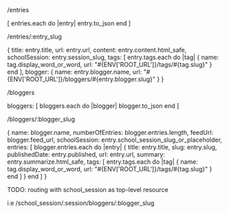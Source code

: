 
/entries

[
  entries.each do |entry|
    entry.to_json
  end
]

/entries/:entry_slug

{
  title: entry.title,
  url: entry.url,
  content: entry.content.html_safe,
  schoolSession: entry.session_slug,
  tags: [
    entry.tags.each do |tag|
      {
        name: tag.display_word_or_word,
        url: "#{ENV['ROOT_URL']}/tags/#{tag.slug}"
      }
    end
  ],
  blogger: {
    name: entry.blogger.name,
    url: "#{ENV['ROOT_URL']}/bloggers/#{entry.blogger.slug}"
  }
}

/bloggers

bloggers: [
  bloggers.each do |blogger|
    blogger.to_json
  end
]

/bloggers/:blogger_slug

{
  name: blogger.name,
  numberOfEntries: blogger.entries.length,
  feedUrl: blogger.feed_url,
  schoolSession: entry.school_session_slug_or_placeholder,
  entries: [
    blogger.entries.each do |entry|
      {
        title: entry.title,
        slug: entry.slug,
        publishedDate:  entry.published,
        url: entry.url,
        summary: entry.summarize.html_safe,
        tags: [
          entry.tags.each do |tag|
            {
              name: tag.display_word_or_word,
              url: "#{ENV['ROOT_URL']}/tags/#{tag.slug}"
            }
          end
        ]
      }
    end
  ]
}

TODO: routing with school_session as top-level resource

i.e /school_session/:session/bloggers/:blogger_slug
